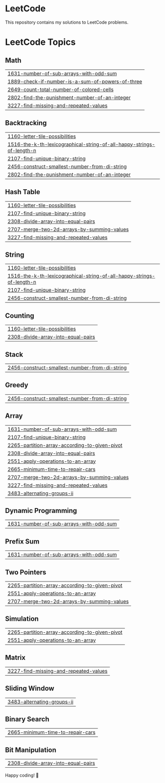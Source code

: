 # LeetCode

This repository contains my solutions to LeetCode problems.

<!---LeetCode Topics Start-->
# LeetCode Topics
## Math
|  |
| ------- |
| [1631-number-of-sub-arrays-with-odd-sum](https://github.com/MostafaNady2/LeetCode_Solutions/tree/master/1631-number-of-sub-arrays-with-odd-sum) |
| [1889-check-if-number-is-a-sum-of-powers-of-three](https://github.com/MostafaNady2/LeetCode_Solutions/tree/master/1889-check-if-number-is-a-sum-of-powers-of-three) |
| [2649-count-total-number-of-colored-cells](https://github.com/MostafaNady2/LeetCode_Solutions/tree/master/2649-count-total-number-of-colored-cells) |
| [2802-find-the-punishment-number-of-an-integer](https://github.com/MostafaNady2/LeetCode_Solutions/tree/master/2802-find-the-punishment-number-of-an-integer) |
| [3227-find-missing-and-repeated-values](https://github.com/MostafaNady2/LeetCode_Solutions/tree/master/3227-find-missing-and-repeated-values) |
## Backtracking
|  |
| ------- |
| [1160-letter-tile-possibilities](https://github.com/MostafaNady2/LeetCode_Solutions/tree/master/1160-letter-tile-possibilities) |
| [1516-the-k-th-lexicographical-string-of-all-happy-strings-of-length-n](https://github.com/MostafaNady2/LeetCode_Solutions/tree/master/1516-the-k-th-lexicographical-string-of-all-happy-strings-of-length-n) |
| [2107-find-unique-binary-string](https://github.com/MostafaNady2/LeetCode_Solutions/tree/master/2107-find-unique-binary-string) |
| [2456-construct-smallest-number-from-di-string](https://github.com/MostafaNady2/LeetCode_Solutions/tree/master/2456-construct-smallest-number-from-di-string) |
| [2802-find-the-punishment-number-of-an-integer](https://github.com/MostafaNady2/LeetCode_Solutions/tree/master/2802-find-the-punishment-number-of-an-integer) |
## Hash Table
|  |
| ------- |
| [1160-letter-tile-possibilities](https://github.com/MostafaNady2/LeetCode_Solutions/tree/master/1160-letter-tile-possibilities) |
| [2107-find-unique-binary-string](https://github.com/MostafaNady2/LeetCode_Solutions/tree/master/2107-find-unique-binary-string) |
| [2308-divide-array-into-equal-pairs](https://github.com/MostafaNady2/LeetCode_Solutions/tree/master/2308-divide-array-into-equal-pairs) |
| [2707-merge-two-2d-arrays-by-summing-values](https://github.com/MostafaNady2/LeetCode_Solutions/tree/master/2707-merge-two-2d-arrays-by-summing-values) |
| [3227-find-missing-and-repeated-values](https://github.com/MostafaNady2/LeetCode_Solutions/tree/master/3227-find-missing-and-repeated-values) |
## String
|  |
| ------- |
| [1160-letter-tile-possibilities](https://github.com/MostafaNady2/LeetCode_Solutions/tree/master/1160-letter-tile-possibilities) |
| [1516-the-k-th-lexicographical-string-of-all-happy-strings-of-length-n](https://github.com/MostafaNady2/LeetCode_Solutions/tree/master/1516-the-k-th-lexicographical-string-of-all-happy-strings-of-length-n) |
| [2107-find-unique-binary-string](https://github.com/MostafaNady2/LeetCode_Solutions/tree/master/2107-find-unique-binary-string) |
| [2456-construct-smallest-number-from-di-string](https://github.com/MostafaNady2/LeetCode_Solutions/tree/master/2456-construct-smallest-number-from-di-string) |
## Counting
|  |
| ------- |
| [1160-letter-tile-possibilities](https://github.com/MostafaNady2/LeetCode_Solutions/tree/master/1160-letter-tile-possibilities) |
| [2308-divide-array-into-equal-pairs](https://github.com/MostafaNady2/LeetCode_Solutions/tree/master/2308-divide-array-into-equal-pairs) |
## Stack
|  |
| ------- |
| [2456-construct-smallest-number-from-di-string](https://github.com/MostafaNady2/LeetCode_Solutions/tree/master/2456-construct-smallest-number-from-di-string) |
## Greedy
|  |
| ------- |
| [2456-construct-smallest-number-from-di-string](https://github.com/MostafaNady2/LeetCode_Solutions/tree/master/2456-construct-smallest-number-from-di-string) |
## Array
|  |
| ------- |
| [1631-number-of-sub-arrays-with-odd-sum](https://github.com/MostafaNady2/LeetCode_Solutions/tree/master/1631-number-of-sub-arrays-with-odd-sum) |
| [2107-find-unique-binary-string](https://github.com/MostafaNady2/LeetCode_Solutions/tree/master/2107-find-unique-binary-string) |
| [2265-partition-array-according-to-given-pivot](https://github.com/MostafaNady2/LeetCode_Solutions/tree/master/2265-partition-array-according-to-given-pivot) |
| [2308-divide-array-into-equal-pairs](https://github.com/MostafaNady2/LeetCode_Solutions/tree/master/2308-divide-array-into-equal-pairs) |
| [2551-apply-operations-to-an-array](https://github.com/MostafaNady2/LeetCode_Solutions/tree/master/2551-apply-operations-to-an-array) |
| [2665-minimum-time-to-repair-cars](https://github.com/MostafaNady2/LeetCode_Solutions/tree/master/2665-minimum-time-to-repair-cars) |
| [2707-merge-two-2d-arrays-by-summing-values](https://github.com/MostafaNady2/LeetCode_Solutions/tree/master/2707-merge-two-2d-arrays-by-summing-values) |
| [3227-find-missing-and-repeated-values](https://github.com/MostafaNady2/LeetCode_Solutions/tree/master/3227-find-missing-and-repeated-values) |
| [3483-alternating-groups-ii](https://github.com/MostafaNady2/LeetCode_Solutions/tree/master/3483-alternating-groups-ii) |
## Dynamic Programming
|  |
| ------- |
| [1631-number-of-sub-arrays-with-odd-sum](https://github.com/MostafaNady2/LeetCode_Solutions/tree/master/1631-number-of-sub-arrays-with-odd-sum) |
## Prefix Sum
|  |
| ------- |
| [1631-number-of-sub-arrays-with-odd-sum](https://github.com/MostafaNady2/LeetCode_Solutions/tree/master/1631-number-of-sub-arrays-with-odd-sum) |
## Two Pointers
|  |
| ------- |
| [2265-partition-array-according-to-given-pivot](https://github.com/MostafaNady2/LeetCode_Solutions/tree/master/2265-partition-array-according-to-given-pivot) |
| [2551-apply-operations-to-an-array](https://github.com/MostafaNady2/LeetCode_Solutions/tree/master/2551-apply-operations-to-an-array) |
| [2707-merge-two-2d-arrays-by-summing-values](https://github.com/MostafaNady2/LeetCode_Solutions/tree/master/2707-merge-two-2d-arrays-by-summing-values) |
## Simulation
|  |
| ------- |
| [2265-partition-array-according-to-given-pivot](https://github.com/MostafaNady2/LeetCode_Solutions/tree/master/2265-partition-array-according-to-given-pivot) |
| [2551-apply-operations-to-an-array](https://github.com/MostafaNady2/LeetCode_Solutions/tree/master/2551-apply-operations-to-an-array) |
## Matrix
|  |
| ------- |
| [3227-find-missing-and-repeated-values](https://github.com/MostafaNady2/LeetCode_Solutions/tree/master/3227-find-missing-and-repeated-values) |
## Sliding Window
|  |
| ------- |
| [3483-alternating-groups-ii](https://github.com/MostafaNady2/LeetCode_Solutions/tree/master/3483-alternating-groups-ii) |
## Binary Search
|  |
| ------- |
| [2665-minimum-time-to-repair-cars](https://github.com/MostafaNady2/LeetCode_Solutions/tree/master/2665-minimum-time-to-repair-cars) |
## Bit Manipulation
|  |
| ------- |
| [2308-divide-array-into-equal-pairs](https://github.com/MostafaNady2/LeetCode_Solutions/tree/master/2308-divide-array-into-equal-pairs) |
<!---LeetCode Topics End-->

Happy coding! 🚀

